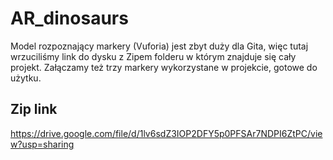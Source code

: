 # AR_dinosaurs

Model rozpoznający markery (Vuforia) jest zbyt duży dla Gita, więc tutaj wrzuciliśmy link do dysku z Zipem folderu w którym znajduje się cały projekt. Załączamy też trzy markery wykorzystane w projekcie, gotowe do użytku.

## Zip link

https://drive.google.com/file/d/1lv6sdZ3IOP2DFY5p0PFSAr7NDPI6ZtPC/view?usp=sharing
